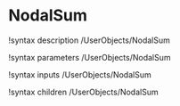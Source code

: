 <!-- MOOSE Documentation Stub: Remove this when content is added. -->

# NodalSum
!syntax description /UserObjects/NodalSum

!syntax parameters /UserObjects/NodalSum

!syntax inputs /UserObjects/NodalSum

!syntax children /UserObjects/NodalSum
